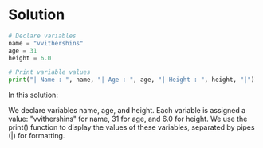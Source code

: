 # Solution

```python
# Declare variables
name = "vvithershins"
age = 31
height = 6.0

# Print variable values
print("| Name : ", name, "| Age : ", age, "| Height : ", height, "|")
```
In this solution:

We declare variables name, age, and height.
Each variable is assigned a value: "vvithershins" for name, 31 for age, and 6.0 for height.
We use the print() function to display the values of these variables, separated by pipes (|) for formatting.